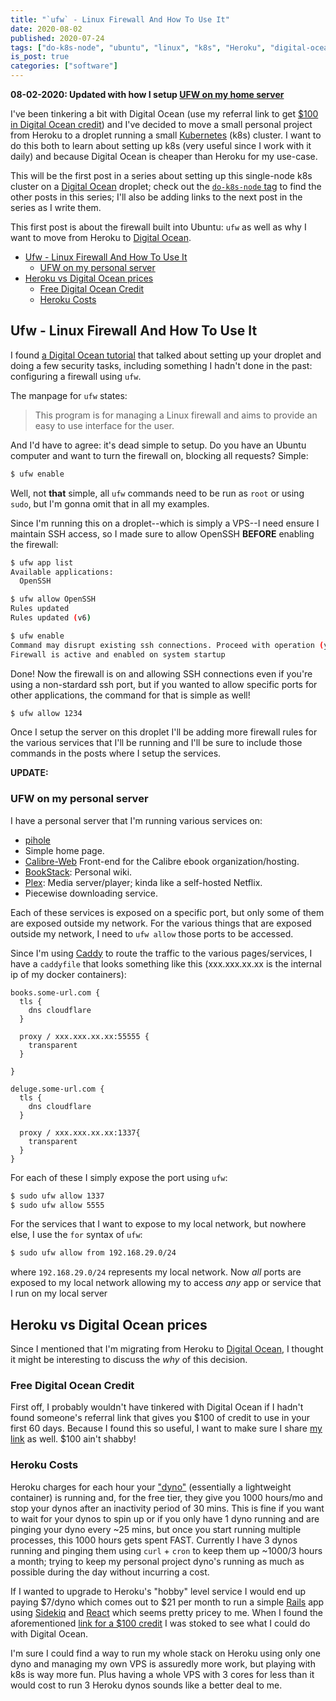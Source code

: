 ```yaml
---
title: "`ufw` - Linux Firewall And How To Use It"
date: 2020-08-02
published: 2020-07-24
tags: ["do-k8s-node", "ubuntu", "linux", "k8s", "Heroku", "digital-ocean"]
is_post: true
categories: ["software"]
---
```

**08-02-2020: Updated with how I setup [UFW on my home server](#ufw-on-my-personal-server)**

I've been tinkering a bit with Digital Ocean (use my referral link to get [$100 in Digital Ocean credit](https://m.do.co/c/991135433694 "Click for $100 in Digital Ocean credit")) and I've decided to move a small personal project from Heroku to a droplet running a small [Kubernetes](https://kubernetes.io/) (k8s) cluster. I want to do this both to learn about setting up k8s (very useful since I work with it daily) and because Digital Ocean is cheaper than Heroku for my use-case.

This will be the first post in a series about setting up this single-node k8s cluster on a [Digital Ocean](https://m.do.co/c/991135433694) droplet; check out the [`do-k8s-node` tag](/blog/tags/#do-k8s-node) to find the other posts in this series; I'll also be adding links to the next post in the series as I write them.

This first post is about the firewall built into Ubuntu: `ufw` as well as why I want to move from Heroku to [Digital Ocean](https://m.do.co/c/991135433694).

- [Ufw - Linux Firewall And How To Use It](#ufw---linux-firewall-and-how-to-use-it)
  - [UFW on my personal server](#ufw-on-my-personal-server)
- [Heroku vs Digital Ocean prices](#heroku-vs-digital-ocean-prices)
  - [Free Digital Ocean Credit](#free-digital-ocean-credit)
  - [Heroku Costs](#heroku-costs)
<!--more-->

## Ufw - Linux Firewall And How To Use It
I found [a Digital Ocean tutorial](https://www.digitalocean.com/community/tutorials/initial-server-setup-with-ubuntu-18-04) that talked about setting up your droplet and doing a few security tasks, including something I hadn't done in the past: configuring a firewall using `ufw`.

The manpage for `ufw` states:
> This program is for managing a Linux firewall and aims to provide an easy to use interface for the user.

And I'd have to agree: it's dead simple to setup. Do you have an Ubuntu computer and want to turn the firewall on, blocking all requests? Simple:

```bash
$ ufw enable
```

Well, not **that** simple, all `ufw` commands need to be run as `root` or using `sudo`, but I'm gonna omit that in all my examples.

Since I'm running this on a droplet--which is simply a VPS--I need ensure I maintain SSH access, so I made sure to allow OpenSSH **BEFORE** enabling the firewall:

```bash
$ ufw app list
Available applications:
  OpenSSH

$ ufw allow OpenSSH
Rules updated
Rules updated (v6)

$ ufw enable
Command may disrupt existing ssh connections. Proceed with operation (y|n)? y
Firewall is active and enabled on system startup
```
Done! Now the firewall is on and allowing SSH connections even if you're using a non-stardard ssh port, but if you wanted to allow specific ports for other applications, the command for that is simple as well!

```bash
$ ufw allow 1234
```

Once I setup the server on this droplet I'll be adding more firewall rules for the various services that I'll be running and I'll be sure to include those commands in the posts where I setup the services.

**UPDATE:**

### UFW on my personal server

I have a personal server that I'm running various services on:

- [pihole](https://pi-hole.net/)
- Simple home page.
- [Calibre-Web](https://github.com/janeczku/calibre-web) Front-end for the Calibre ebook organization/hosting.
- [BookStack](https://www.bookstackapp.com/): Personal wiki.
- [Plex](https://www.plex.tv/): Media server/player; kinda like a self-hosted Netflix.
- Piecewise downloading service.

Each of these services is exposed on a specific port, but only some of them are exposed outside my network. For the various things that are exposed outside my network, I need to `ufw allow` those ports to be accessed.

Since I'm using [Caddy](https://caddyserver.com/) to route the traffic to the various pages/services, I have a `caddyfile` that looks something like this (xxx.xxx.xx.xx is the internal ip of my docker containers):

```
books.some-url.com {
  tls {
    dns cloudflare
  }

  proxy / xxx.xxx.xx.xx:55555 {
    transparent
  }

}

deluge.some-url.com {
  tls {
    dns cloudflare
  }

  proxy / xxx.xxx.xx.xx:1337{
    transparent
  }
}
```

For each of these I simply expose the port using `ufw`:

```bash
$ sudo ufw allow 1337
$ sudo ufw allow 5555
```

For the services that I want to expose to my local network, but nowhere else, I use the `for` syntax of `ufw`:

```bash
$ sudo ufw allow from 192.168.29.0/24
```

where `192.168.29.0/24` represents my local network. Now _all_ ports are exposed to my local network allowing my to access _any_ app or service that I run on my local server

## Heroku vs Digital Ocean prices
Since I mentioned that I'm migrating from Heroku to [Digital Ocean](https://m.do.co/c/991135433694 "Click for $100 in Digital Ocean credit"), I thought it might be interesting to discuss the _why_ of this decision.

### Free Digital Ocean Credit

First off, I probably wouldn't have tinkered with Digital Ocean if I hadn't found someone's referral link that gives you $100 of credit to use in your first 60 days. Because I found this so useful, I want to make sure I share [my link](https://m.do.co/c/991135433694 "Click for $100 in Digital Ocean credit") as well. $100 ain't shabby!

### Heroku Costs

Heroku charges for each hour your ["dyno"](https://devcenter.heroku.com/articles/dynos) (essentially a lightweight container) is running and, for the free tier, they give you 1000 hours/mo and stop your dynos after an inactivity period of 30 mins. This is fine if you want to wait for your dynos to spin up or if you only have 1 dyno running and are pinging your dyno every ~25 mins, but once you start running multiple processes, this 1000 hours gets spent FAST. Currently I have 3 dynos running and pinging them using `curl` + `cron` to keep them up ~1000/3 hours a month; trying to keep my personal project dyno's running as much as possible during the day without incurring a cost.

If I wanted to upgrade to Heroku's "hobby" level service I would end up paying $7/dyno which comes out to $21 per month to run a simple [Rails](https://bashonrails.org/) app using [Sidekiq](https://sidekiq.org/) and [React](https://reactjs.org/) which seems pretty pricey to me. When I found the aforementioned [link for a $100 credit](https://m.do.co/c/991135433694 "Click for $100 in Digital Ocean credit") I was stoked to see what I could do with Digital Ocean.

I'm sure I could find a way to run my whole stack on Heroku using only one dyno and managing my own VPS is assuredly more work, but playing with k8s is way more fun. Plus having a whole VPS with 3 cores for less than it would cost to run 3 Heroku dynos sounds like a better deal to me.
